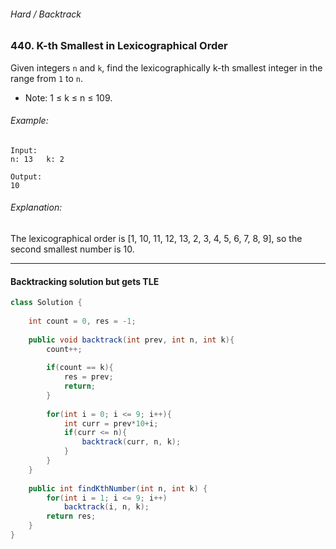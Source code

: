 ###### Hard / Backtrack

### 440. K-th Smallest in Lexicographical Order

Given integers `n` and `k`, find the lexicographically k-th smallest integer in the range from `1` to `n`.

- Note: 1 ≤ k ≤ n ≤ 109.

###### Example:
```
Input:
n: 13   k: 2

Output:
10
```

###### Explanation:
The lexicographical order is [1, 10, 11, 12, 13, 2, 3, 4, 5, 6, 7, 8, 9], so the second smallest number is 10.

***

#### Backtracking solution but gets TLE

```java
class Solution {
    
    int count = 0, res = -1;
    
    public void backtrack(int prev, int n, int k){
        count++;
        
        if(count == k){
            res = prev;
            return;
        }
        
        for(int i = 0; i <= 9; i++){
            int curr = prev*10+i;
            if(curr <= n){
                backtrack(curr, n, k);
            }
        }
    }
    
    public int findKthNumber(int n, int k) {
        for(int i = 1; i <= 9; i++)
            backtrack(i, n, k);
        return res;
    }
}
```
